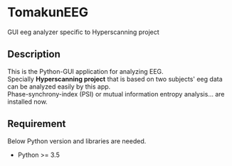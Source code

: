 # TomakunEEG
GUI eeg analyzer specific to Hyperscanning project
  
## Description  
This is the Python-GUI application for analyzing EEG.  
Specially **Hyperscanning project** that is based on two subjects' eeg data can be analyzed easily by this app.  
Phase-synchrony-index (PSI) or mutual information entropy analysis... are installed now.

## Requirement
Below Python version and libraries are needed.
- Python >= 3.5
